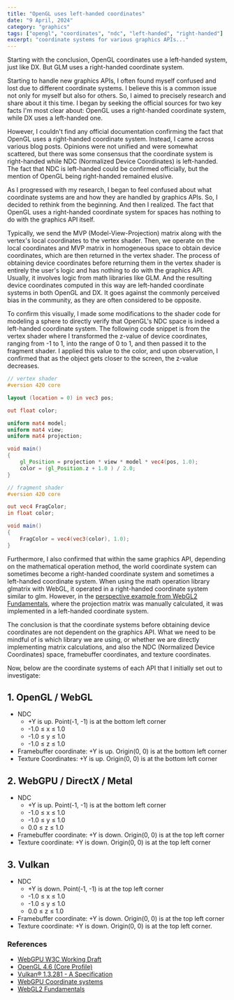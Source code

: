 ```yaml
---
title: "OpenGL uses left-handed coordinates"
date: "9 April, 2024"
category: "graphics"
tags: ["opengl", "coordinates", "ndc", "left-handed", "right-handed"]
excerpt: "coordinate systems for various graphics APIs..."
---
```


Starting with the conclusion, OpenGL coordinates use a left-handed system, just like DX. But GLM uses a right-handed coordinate system.

Starting to handle new graphics APIs, I often found myself confused and lost due to different coordinate systems. I believe this is a common issue not only for myself but also for others. So, I aimed to precisely research and share about it this time. I began by seeking the official sources for two key facts I'm most clear about: OpenGL uses a right-handed coordinate system, while DX uses a left-handed one.

However, I couldn't find any official documentation confirming the fact that OpenGL uses a right-handed coordinate system. Instead, I came across various blog posts. Opinions were not unified and were somewhat scattered, but there was some consensus that the coordinate system is right-handed while NDC (Normalized Device Coordinates) is left-handed. The fact that NDC is left-handed could be confirmed officially, but the mention of OpenGL being right-handed remained elusive.

As I progressed with my research, I began to feel confused about what coordinate systems are and how they are handled by graphics APIs. So, I decided to rethink from the beginning. And then I realized. The fact that OpenGL uses a right-handed coordinate system for spaces has nothing to do with the graphics API itself.

Typically, we send the MVP (Model-View-Projection) matrix along with the vertex's local coordinates to the vertex shader. Then, we operate on the local coordinates and MVP matrix in homogeneous space to obtain device coordinates, which are then returned in the vertex shader. The process of obtaining device coordinates before returning them in the vertex shader is entirely the user's logic and has nothing to do with the graphics API. Usually, it involves logic from math libraries like GLM. And the resulting device coordinates computed in this way are left-handed coordinate systems in both OpenGL and DX. It goes against the commonly perceived bias in the community, as they are often considered to be opposite.

To confirm this visually, I made some modifications to the shader code for modeling a sphere to directly verify that OpenGL's NDC space is indeed a left-handed coordinate system. The following code snippet is from the vertex shader where I transformed the z-value of device coordinates, ranging from -1 to 1, into the range of 0 to 1, and then passed it to the fragment shader. I applied this value to the color, and upon observation, I confirmed that as the object gets closer to the screen, the z-value decreases.

```glsl
// vertex shader
#version 420 core

layout (location = 0) in vec3 pos;

out float color;

uniform	mat4 model;
uniform	mat4 view;
uniform	mat4 projection;

void main()
{
	gl_Position = projection * view * model * vec4(pos, 1.0);
	color = (gl_Position.z + 1.0 ) / 2.0;
}

// fragment shader
#version 420 core

out vec4 FragColor;
in float color;

void main()
{
    FragColor = vec4(vec3(color), 1.0);
}
```

Furthermore, I also confirmed that within the same graphics API, depending on the mathematical operation method, the world coordinate system can sometimes become a right-handed coordinate system and sometimes a left-handed coordinate system. When using the math operation library glmatrix with WebGL, it operated in a right-handed coordinate system similar to glm. However, in the [perspective example from WebGL2 Fundamentals](https://webgl2fundamentals.org/webgl/lessons/webgl-3d-perspective.html), where the projection matrix was manually calculated, it was implemented in a left-handed coordinate system.

The conclusion is that the coordinate systems before obtaining device coordinates are not dependent on the graphics API. What we need to be mindful of is which library we are using, or whether we are directly implementing matrix calculations, and also the NDC (Normalized Device Coordinates) space, framebuffer coordinates, and texture coordinates.

Now, below are the coordinate systems of each API that I initially set out to investigate:

## 1. OpenGL / WebGL

- NDC
  - +Y is up. Point(-1, -1) is at the bottom left corner
  - -1.0 ≤ x ≤ 1.0
  - -1.0 ≤ y ≤ 1.0
  - -1.0 ≤ z ≤ 1.0
- Framebuffer coordinate: +Y is up. Origin(0, 0) is at the bottom left corner
- Texture Coordinates: +Y is up. Origin(0, 0) is at the bottom left corner

## 2. WebGPU / DirectX / Metal

- NDC
  - +Y is up. Point(-1, -1) is at the bottom left corner
  - -1.0 ≤ x ≤ 1.0
  - -1.0 ≤ y ≤ 1.0
  - 0.0 ≤ z ≤ 1.0
- Framebuffer coordinate: +Y is down. Origin(0, 0) is at the top left corner
- Texture coordinate: +Y is down. Origin(0, 0) is at the top left corner

## 3. Vulkan

- NDC
  - +Y is down. Point(-1, -1) is at the top left corner
  - -1.0 ≤ x ≤ 1.0
  - -1.0 ≤ y ≤ 1.0
  - 0.0 ≤ z ≤ 1.0
- Framebuffer coordinate: +Y is down. Origin(0, 0) is at the top left corner
- Texture coordinate: +Y is down. Origin(0, 0) is at the top left corner.

### References

- [WebGPU W3C Working Draft](https://www.w3.org/TR/webgpu)
- [OpenGL 4.6 (Core Profile)](https://registry.khronos.org/OpenGL/specs/gl/glspec46.core.pdf)
- [Vulkan® 1.3.281 - A Specification](https://registry.khronos.org/vulkan/specs/1.3/html/chap24.html)
- [WebGPU Coordinate systems](https://github.com/gpuweb/gpuweb/issues/416)
- [WebGL2 Fundamentals](https://webgl2fundamentals.org/webgl/lessons/webgl-3d-perspective.html)
